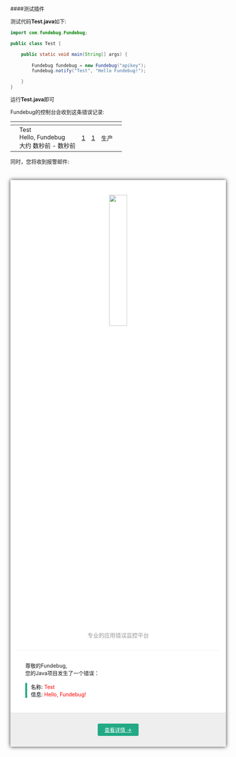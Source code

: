 ####测试插件


测试代码**Test.java**如下:

```java
import com.fundebug.Fundebug;

public class Test {

	public static void main(String[] args) {
		
		Fundebug fundebug = new Fundebug("apikey");
		fundebug.notify("Test", "Hello Fundebug!");

	}
}
```

运行**Test.java**即可
    
   Fundebug的控制台会收到这条错误记录:
   
   <table>
    <thead class="ErrorDataTableHead ErrorDataTableHeadFixed" style="visibility: visible; pointer-events: auto; top: 81px">
        <tr class="ErrorDataTableHeadRow">
            <th class="ErrorDataTableHeadRwoTH">
            </th>
            <th class="ErrorDataTableHeadRwoTH" >
            </th>
            <th    class="ErrorDataTableHeadRwoTH">
            </th>
            <th    class="ErrorDataTableHeadRwoTH">
            </th>
            <th    class="ErrorDataTableHeadRwoTH">
            </th>
            <th    class="ErrorDataTableHeadRwoTH">
            </th>
        </tr>
    </thead>
    <tbody class="ErrorDataTableBody">
        <tr class="ErrorDataTableBodyRow ">
            <!-- checkbox -->
            <td class="ErrorDataTableBodyCell">
                <div class="ErrorDataTableRowSelector">
                    <div class="Checkbox">
                    </div>
                </div>
            </td>
            <!-- Error Message -->
            <td class="ErrorDataTableBodyCell CellWidthForErrorDetail u-width-99">
                <a class="ErrorEventBlock">
                    <div class="ErrorEventSummaryWrapper">
                        <div class="ErrorEventSummaryContent u-paddingLeft-2">
                            <div class="SummaryContentHeadline TextTruncate"><span><span class="HeadlineErrorClass ng-binding">Test</span>
                            </div>
                            <div class="SummaryContentMessage"><span class="ng-binding">Hello, Fundebug</span></div>
                            <div class="SummaryContentMetadata"><span>大约 <span><time class="EventMetadataLastSeen ng-binding">数秒前</time></span> - <span><time class="ng-binding">数秒前</time></span></span>
                            </div>
                            <div></div>
                        </div>
                    </div>
                </a>
            </td>
            <!-- event count -->
            <td class="ErrorDataTableBodyCell"><a href="" class="ErrorDataContent TextAlignRight FontSize1 DisplayBlock"><span class="ng-binding">1</span></a></td>
            <!-- user count -->
            <!-- the same format as event count -->
            <td class="ErrorDataTableBodyCell"><a href="" class="ErrorDataContent TextAlignRight FontSize1 DisplayBlock"><span class="ng-binding">1</span></a></td>
            <!-- Stage -->
            <td class="ErrorDataTableBodyCell">
                <div class="ErrorDataContent">
                    <div class="TextAlignCenter FontSize1" style="padding-bottom: 0px"><span class="ng-binding">生产</span></div>
                </div>
            </td>
            <!-- severity -->
            <td class="ErrorDataTableBodyCell"><a href="" class="ErrorDataContent TextAlignCenter DisplayBlock" style="line-height: 0"><span><div class="ErrorSeverity ErrorSeverityError" ><svg viewBox="0 0 100 100"><circle cx="50" cy="50" r="40"></circle></svg></div></span></a></td>
        </tr>
    </tbody>
</table>

   同时，您将收到报警邮件:

   <div style="">
    <center>
        <div style="margin: 40px auto 0; width: 580px; background: #FFF; box-shadow: 0 0 10px #333; text-align:left;">
            <div style="margin: 0 20px; color: #999; border-bottom: 1px dotted #DDD; padding: 40px 0 30px; font-size: 15px; text-align: center;">
                <a href="https://www.fundebug.com"><img src="https://image.fundebug.com/fundebug-black.jpg" style="width:30%;"></a>
                <br> 专业的应用错误监控平台
            </div>
            <div style="padding: 30px 40px 40px;">尊敬的Fundebug,
                <br> 您的Java项目发生了一个错误：
                <br> &nbsp;
                <div style="border-left: 5px solid #22A985; padding: 0 0 0 10px; color: #888;">
                    <font color="black">名称: </font>
                    <font color="red">Test</font>
                    <br>
                    <font color="black">信息: </font>
                    <font color="red">Hello, Fundebug!</font>
                </div>
            </div>
            <div style="background: #EEE; border-top: 1px solid #DDD; text-align: center; height: 90px; line-height: 90px;"><a href="" style="padding: 8px 18px; background: #22A985; color: #FFF; border-radius: 3px;">查看详情 <span>→</span></a></div>
        </div>
    </center>
</div>

   